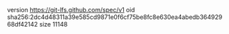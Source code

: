 version https://git-lfs.github.com/spec/v1
oid sha256:2dc4d48311a39e585cd9871e0f6cf75be8fc8e630ea4abedb36492968df42142
size 11148
